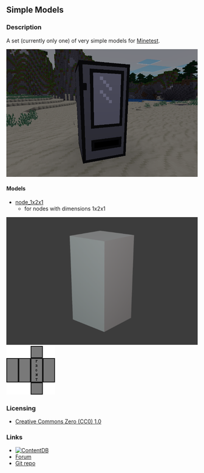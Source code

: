 
## Simple Models

### Description

A set (currently only one) of very simple models for [Minetest](https://www.minetest.net/).

![screenshot](screenshot.png)

#### Models

- [node_1x2x1](https://opengameart.org/node/129635)
	- for nodes with dimensions 1x2x1

![node_1x2x1_preview](previews/model.png) ![node_1x2x1_texture_map](previews/texture_map.png)

### Licensing

- [Creative Commons Zero (CC0) 1.0](https://creativecommons.org/publicdomain/zero/1.0/)

### Links

- [![ContentDB](https://content.minetest.net/packages/AntumDeluge/simple_models/shields/title/)](https://content.minetest.net/packages/AntumDeluge/simple_models/)
- [Forum](https://forum.minetest.net/viewtopic.php?t=27177)
- [Git repo](https://github.com/AntumMT/mod-simple_models)

